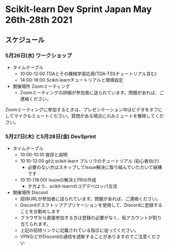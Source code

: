 # Scikit-learn Dev Sprint Japan May 26th-28th 2021

## スケジュール

### 5月26日(水) ワークショップ

- タイムテーブル
  - 10:00-12:00 TDAとその機械学習応用(TDA-TSSチュートリアル含む)
  - 14:00-18:00 Scikit-learnチュートリアルと環境設定
- 開催場所 Zoomミーティング
  - Zoomミーティングの詳細が参加者に送られています。問題があれば、ご連絡ください。

Zoomミーティングに参加するときは、プレゼンテーション中はビデオをオフにしてマイクもミュートください。質問がある場合にのみミュートを解除してください。

### 5月27日(木) と5月28日(金) DevSprint　

- タイムテーブル
  - 10:00-10:10 挨拶と説明
  - 10:10-12:00 gitとscikit-learn プルリクのチュートリアル (初心者向け)
    - 必要のない方はスキップしてIssue解決に取り組んでいただいて結構です
  - 10:10-(18:00) Issueの解決とPRの作成
    - 夕方より、scikit-learnのコアデベロッパ合流
- 開催場所 Discord
  - 招待URLが参加者に送られています。問題があれば、ご連絡ください。
  - Discordデスクトップアプリケーションを使用して、Discordに登録することをお勧めします
  - ブラウザから直接参加する方は登録の必要がなく、仮アカウントが割り当てられます。
  - 上記の招待リンクに記載されている指示に従ってください。 
  - VPNなどがDiscordの通信を遮断することがありますのでご注意ください


